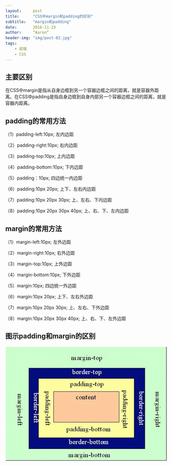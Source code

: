 ```yaml
---
layout:     post
title:      "CSS中margin和padding的区别"
subtitle:   "margin和padding"
date:       2016-11-23
author:     “Aaron”
header-img: "img/post-02.jpg"
tags:
    - 前端
    - CSS
---
```


## 主要区别
  在CSS中margin是指从自身边框到另一个容器边框之间的距离，就是容器外距离。在CSS中padding是指自身边框到自身内部另一个容器边框之间的距离，就是容器内距离。

## padding的常用方法
（1）padding-left:10px; 左内边距

（2）padding-right:10px; 右内边距

（3）padding-top:10px; 上内边距

（4）padding-bottom:10px; 下内边距

（5）padding：10px; 四边统一内边距

（6）padding:10px 20px; 上下、左右内边距

（7）padding:10px 20px 30px; 上、左右、下内边距

（8）padding:10px 20px 30px 40px; 上、右、下、左内边距

## margin的常用方法
（1）margin-left:10px; 左外边距

（2）margin-right:10px; 右外边距

（3）margin-top:10px; 上外边距

（4）margin-bottom:10px; 下外边距

（5）margin:10px; 四边统一外边距

（6）margin:10px 20px; 上下、左右外边距

（7）margin:10px 20px 30px; 上、左右、下外边距

（8）margin:10px 20px 30px 40px; 上、右、下、左外边距

## 图示padding和margin的区别
![distinguish](/img/in-post/post-js-css/distinguish.png)
